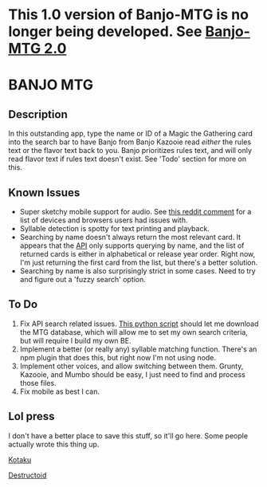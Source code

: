 # This 1.0 version of Banjo-MTG is no longer being developed. See [Banjo-MTG 2.0](https://github.com/tchryssos/banjo-mtg)

# BANJO MTG

## Description
In this outstanding app, type the name or ID of a Magic the Gathering card into the search bar to have Banjo from Banjo Kazooie read _either_ the rules text or the flavor text back to you. Banjo prioritizes rules text, and will only read flavor text if rules text doesn't exist. See 'Todo' section for more on this.

## Known Issues
* Super sketchy mobile support for audio. See [this reddit comment](https://www.reddit.com/r/magicTCG/comments/anenl1/i_made_a_website_where_banjo_from_banjo_kazooie/efssyzc_) for a list of devices and browsers users had issues with.
* Syllable detection is spotty for text printing and playback.
* Searching by name doesn't always return the most relevant card. It appears that the [API](https://magicthegathering.io/) only supports querying by name, and the list of returned cards is either in alphabetical or release year order. Right now, I'm just returning the first card from the list, but there's a better solution.
* Searching by name is also surprisingly strict in some cases. Need to try and figure out a 'fuzzy search' option.

## To Do
1. Fix API search related issues. [This python script](https://github.com/TastyBanelingz/MTG-Database) should let me download the MTG database, which will allow me to set my own search criteria, but will require I build my own BE.
1. Implement a better (or really any) syllable matching function. There's an npm plugin that does this, but right now I'm not using node. 
1. Implement other voices, and allow switching between them. Grunty, Kazooie, and Mumbo should be easy, I just need to find and process those files.
1. Fix mobile as best I can.

## Lol press
I don't have a better place to save this stuff, so it'll go here. Some people actually wrote this thing up.

[Kotaku](https://kotaku.com/listen-to-banjo-read-magic-the-gathering-cards-1832444207)

[Destructoid](https://www.destructoid.com/someone-made-a-site-where-banjo-reads-magic-card-text-to-you-and-it-s-amazingly-wholesome-541957.phtml?utm_source=dlvr.it&utm_medium=twitter)
